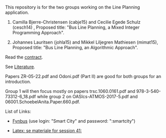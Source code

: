 This repository is for the two groups working on the Line Planning
application.


1. Camilla Bjerre-Christensen (cabje15) and Cecilie Egede Schulz
  (cesch14) , Proposed title: "Bus Line Planning, a Mixed Integer
  Programming Approach".


2. Johannes Lauritsen (johla15) and Mikkel Liljegren Mathiesen (mimat15), Proposed title:
  "Bus Line Planning, an Algorithmic Approach".



Read the [contract](https://github.com/belzebuu/BusLines/blob/master/Contract.md).



See [Literature](https://github.com/belzebuu/BusLines/blob/master/Literature).

Papers ZR-05-22.pdf and Odoni.pdf (Part II) are good for both groups for
an introduction.

Group 1 will then focus mostly on papers trsc.1060.0161.pdf and
978-3-540-73312-6_18.pdf while group 2 on OASIcs-ATMOS-2017-5.pdf and
06001.SchoebelAnita.Paper.660.pdf.



List of Links:

- [Fynbus](http://rejseplanen-smartrbl.hafas.de/itcs.war/app/pages/livemap/livemap.xhtml)
  (use login: "Smart City" and password: ":smartcity")


- [Latex: se materiale for session 41:](http://www.imada.sdu.dk/~rolf/Edu/DM534/E16/)
